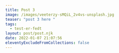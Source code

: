 ```yaml
---
title: Post 3
image: /images/veeterzy-sMQiL_2v4vs-unsplash.jpg
teaser: "post 3 here "
tags:
  - test-er-fedt
layout: post/post.njk
date: 2022-01-07 21:07:56
eleventyExcludeFromCollections: false
---
```


